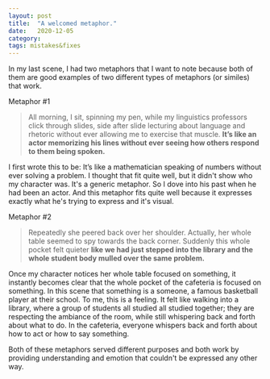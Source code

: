 ```yaml
---
layout: post
title:  "A welcomed metaphor."
date:   2020-12-05
category: 
tags: mistakes&fixes
---
```


In my last scene, I had two metaphors that I want to note because both of them are good examples of two different types of metaphors (or similes) that work. 

Metaphor #1
>All morning, I sit, spinning my pen, while my linguistics professors click through slides, side after slide lecturing about language and rhetoric without ever allowing me to exercise that muscle. **It’s like an actor memorizing his lines without ever seeing how others respond to them being spoken.**

I first wrote this to be: It’s like a mathematician speaking of numbers without ever solving a problem. I thought that fit quite well, but it didn't show who my character was. It's a generic metaphor. So I dove into his past when he had been an actor. And this metaphor fits quite well because it expresses exactly what he's trying to express and it's visual.

Metaphor #2
>Repeatedly she peered back over her shoulder. Actually, her whole table seemed to spy towards the back corner. Suddenly this whole pocket felt quieter **like we had just stepped into the library and the whole student body mulled over the same problem.**

Once my character notices her whole table focused on something, it instantly becomes clear that the whole pocket of the cafeteria is focused on something. In this scene that something is a someone, a famous basketball player at their school. To me, this is a feeling. It felt like walking into a library, where a group of students all studied all studied together; they are respecting the ambiance of the room, while still whispering back and forth about what to do. In the cafeteria, everyone whispers back and forth about how to act or how to say something.

Both of these metaphors served different purposes and both work by providing understanding and emotion that couldn't be expressed any other way.
